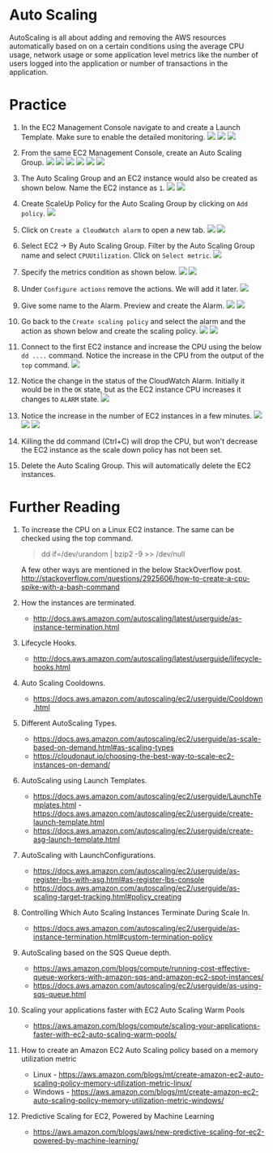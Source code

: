 # Auto Scaling

AutoScaling is all about adding and removing the AWS resources automatically based on on a certain conditions using the average CPU usage, network usage or some application level metrics like the number of users logged into the application or number of transactions in the application.

# Practice

1. In the EC2 Management Console navigate to and create a Launch Template. Make sure to enable the detailed monitoring.
![](images/2021-04-21-13-00-22.png)
![](images/2021-04-21-13-04-17.png)
![](images/2021-04-21-13-05-32.png)

1. From the same EC2 Management Console, create an Auto Scaling Group.
![](images/2021-04-21-13-07-11.png)
![](images/2021-04-21-13-08-28.png)
![](images/2021-04-21-13-09-21.png)
![](images/2021-04-21-13-09-50.png)
![](images/2021-04-21-13-10-21.png)
![](images/2021-04-21-13-11-02.png)

1. The Auto Scaling Group and an EC2 instance would also be created as shown below. Name the EC2 instance as `1`.
![](images/2021-04-21-13-12-38.png)
![](images/2021-04-21-13-23-34.png)

1. Create ScaleUp Policy for the Auto Scaling Group by clicking on `Add policy`.
![](images/2021-04-21-13-24-52.png)

1. Click on `Create a CloudWatch alarm` to open a new tab.
![](images/2021-04-21-13-26-24.png)
![](images/2021-04-21-13-27-31.png)

1. Select EC2 -> By Auto Scaling Group. Filter by the Auto Scaling Group name and select `CPUUtilization`. Click on `Select metric`.
![](images/2021-04-21-13-29-36.png)

1. Specify the metrics condition as shown below.
![](images/2021-04-21-13-31-03.png)
![](images/2021-04-21-13-31-26.png)

1. Under `Configure actions` remove the actions. We will add it later.
![](images/2021-04-21-13-32-35.png)

1. Give some name to the Alarm. Preview and create the Alarm.
![](images/2021-04-21-13-33-26.png)
![](images/2021-04-21-13-34-51.png)

1. Go back to the `Create scaling policy` and select the alarm and the action as shown below and create the scaling policy.
![](images/2021-04-21-13-36-34.png)
![](images/2021-04-21-13-37-30.png)

1. Connect to the first EC2 instance and increase the CPU using the below `dd ....` command. Notice the increase in the CPU from the output of the `top` command.
![](images/2021-04-21-13-40-55.png)

1. Notice the change in the status of the CloudWatch Alarm. Initially it would be in the `OK` state, but as the EC2 instance CPU increases it changes to `ALARM` state. 
![](images/2021-04-21-13-44-00.png)

1. Notice the increase in the number of EC2 instances in a few minutes.
![](images/2021-04-21-13-45-35.png)
![](images/2021-04-21-14-09-30.png)
![](images/2021-04-21-14-10-10.png)

1. Killing the dd command (Ctrl+C) will drop the CPU, but won't decrease the EC2 instance as the scale down policy has not been set.

1. Delete the Auto Scaling Group. This will automatically delete the EC2 instances.

# Further Reading

1. To increase the CPU on a Linux EC2 instance. The same can be checked using the top command.
   >dd if=/dev/urandom | bzip2 -9 >> /dev/null

    A few other ways are mentioned in the below StackOverflow post.\
    http://stackoverflow.com/questions/2925606/how-to-create-a-cpu-spike-with-a-bash-command

1. How the instances are terminated.
    - http://docs.aws.amazon.com/autoscaling/latest/userguide/as-instance-termination.html

1. Lifecycle Hooks.
    - http://docs.aws.amazon.com/autoscaling/latest/userguide/lifecycle-hooks.html

1. Auto Scaling Cooldowns.
    - https://docs.aws.amazon.com/autoscaling/ec2/userguide/Cooldown.html

1. Different AutoScaling Types.
    - https://docs.aws.amazon.com/autoscaling/ec2/userguide/as-scale-based-on-demand.html#as-scaling-types
    - https://cloudonaut.io/choosing-the-best-way-to-scale-ec2-instances-on-demand/

1. AutoScaling using Launch Templates.
    - https://docs.aws.amazon.com/autoscaling/ec2/userguide/LaunchTemplates.html
     -https://docs.aws.amazon.com/autoscaling/ec2/userguide/create-launch-template.html
    - https://docs.aws.amazon.com/autoscaling/ec2/userguide/create-asg-launch-template.html

1. AutoScaling with LaunchConfigurations.
    - https://docs.aws.amazon.com/autoscaling/ec2/userguide/as-register-lbs-with-asg.html#as-register-lbs-console
    - https://docs.aws.amazon.com/autoscaling/ec2/userguide/as-scaling-target-tracking.html#policy_creating

1. Controlling Which Auto Scaling Instances Terminate During Scale In.
    - https://docs.aws.amazon.com/autoscaling/ec2/userguide/as-instance-termination.html#custom-termination-policy

1. AutoScaling based on the SQS Queue depth.
    - https://aws.amazon.com/blogs/compute/running-cost-effective-queue-workers-with-amazon-sqs-and-amazon-ec2-spot-instances/
    - https://docs.aws.amazon.com/autoscaling/ec2/userguide/as-using-sqs-queue.html

1. Scaling your applications faster with EC2 Auto Scaling Warm Pools
    - https://aws.amazon.com/blogs/compute/scaling-your-applications-faster-with-ec2-auto-scaling-warm-pools/

1. How to create an Amazon EC2 Auto Scaling policy based on a memory utilization metric
    - Linux - https://aws.amazon.com/blogs/mt/create-amazon-ec2-auto-scaling-policy-memory-utilization-metric-linux/
    - Windows - https://aws.amazon.com/blogs/mt/create-amazon-ec2-auto-scaling-policy-memory-utilization-metric-windows/

1. Predictive Scaling for EC2, Powered by Machine Learning
    - https://aws.amazon.com/blogs/aws/new-predictive-scaling-for-ec2-powered-by-machine-learning/